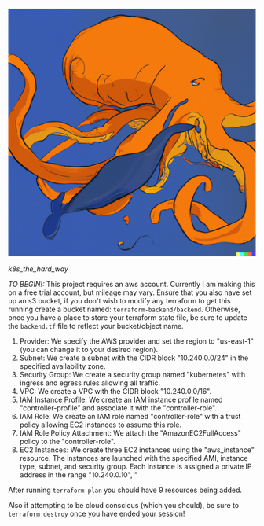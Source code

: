 ![alt_text](./.assets/k8s_the_hard_way.png)

*k8s_the_hard_way*

*_TO BEGIN!:_*
This project requires an aws account. Currently I am making this on a free trial account, but mileage may vary.
Ensure that you also have set up an s3 bucket, if you don't wish to modify any terraform to get this running create a bucket named: `terraform-backend/backend`. Otherwise, once you have a place to store your terraform state file, be sure to update the `backend.tf` file to reflect your bucket/object name.

1. Provider: We specify the AWS provider and set the region to "us-east-1" (you can change it to your desired region).
2. Subnet: We create a subnet with the CIDR block "10.240.0.0/24" in the specified availability zone.
3. Security Group: We create a security group named "kubernetes" with ingress and egress rules allowing all traffic.
4. VPC: We create a VPC with the CIDR block "10.240.0.0/16".
5. IAM Instance Profile: We create an IAM instance profile named "controller-profile" and associate it with the "controller-role".
6. IAM Role: We create an IAM role named "controller-role" with a trust policy allowing EC2 instances to assume this role.
7. IAM Role Policy Attachment: We attach the "AmazonEC2FullAccess" policy to the "controller-role".
8. EC2 Instances: We create three EC2 instances using the "aws_instance" resource. The instances are launched with the specified AMI, instance type, subnet, and security group. Each instance is assigned a private IP address in the range "10.240.0.10", "

After running `terraform plan` you should have 9 resources being added.

Also if attempting to be cloud conscious (which you should), be sure to `terraform destroy` once you have ended your session!

